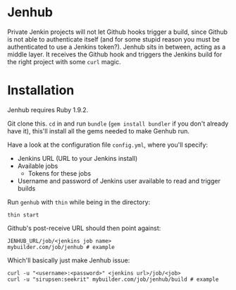 # Jenhub

Private Jenkin projects will not let Github hooks trigger a build, since Github is not able to authenticate itself (and for some stupid reason you must be authenticated to use a Jenkins token?). Jenhub sits in between, acting as a middle layer. It receives the Github hook and triggers the Jenkins build for the right project with some `curl` magic.

# Installation

Jenhub requires Ruby 1.9.2.

Git clone this. `cd` in and run `bundle` (`gem install bundler` if you don't already have it), this'll install all the gems needed to make Genhub run.

Have a look at the configuration file `config.yml`, where you'll specify:

* Jenkins URL (URL to your Jenkins install)
* Available jobs
    * Tokens for these jobs
* Username and password of Jenkins user available to read and trigger builds

Run `genhub` with `thin` while being in the directory:

`thin start`

Github's post-receive URL should then point against:

    JENHUB_URL/job/<jenkins job name>
    mybuilder.com/job/jenhub # example

Which'll basically just make Jenhub issue:

    curl -u "<username>:<password>" <jenkins url>/job/<job>
    curl -u "sirupsen:seekrit" mybuilder.com/job/jenhub/build # example
